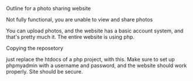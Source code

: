 ﻿Outline for a photo sharing website

Not fully functional, you are unable to view and share photos 
  
You can upload photos, and the website has a basic account system, and that's pretty much it. The entire website is using php.



  
Copying the reposetory 

just replace the htdocs of a php project, with this. Make sure to set up phpmyadmin with a username and password, and the website should work properly. Site should be secure.
  
 
